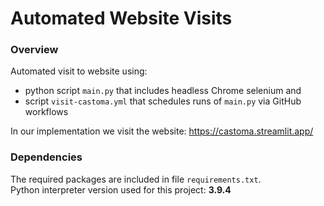 # Automated Website Visits

### Overview
Automated visit to website using:
- python script ```main.py``` that includes headless Chrome selenium and
- script ```visit-castoma.yml``` that schedules runs of ```main.py``` via GitHub workflows

In our implementation we visit the website: https://castoma.streamlit.app/

### Dependencies
The required packages are included in file ```requirements.txt```.<br>
Python interpreter version used for this project: **3.9.4**
